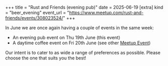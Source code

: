 +++
title = "Rust and Friends (evening pub)"
date = 2025-06-19
[extra]
kind = "beer_evening"
event_url = "https://www.meetup.com/rust-and-friends/events/308023524/"
+++

In June we are once again having a couple of events in the same week:

* An evening pub event on Thu 19th June (this event)
* A daytime coffee event on Fri 20th June (see other [Meetup Event](/posts/2025-06-20/))

Our intent is to cater to as wide a range of preferences as possible. Please choose the one that suits you the best!